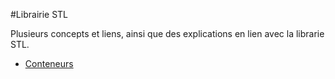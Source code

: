 #Librairie STL

Plusieurs concepts et liens, ainsi que des explications en lien avec la librarie STL.

- [Conteneurs](ulaval-cpp-conteneurs.md)
